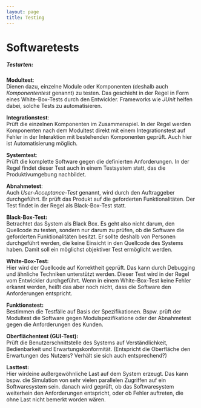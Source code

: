 ```yaml
---
layout: page
title: Testing
---
```


# **Softwaretests**

##### **Testarten:**

**Modultest**:  
Dienen dazu, einzelne Module oder Komponenten (deshalb auch *Komponententest* genannt) zu testen. Das geschieht in der Regel in Form eines White-Box-Tests durch den Entwickler. Frameworks wie *JUnit* helfen dabei, solche Tests zu automatisieren.

**Integrationstest**:  
Prüft die einzelnen Komponenten im Zusammenspiel. In der Regel werden Komponenten nach dem Modultest direkt mit einem Integrationstest auf Fehler in der Interaktion mit bestehenden Komponenten geprüft. Auch hier ist Automatisierung möglich.

**Systemtest**:  
Prüft die komplette Software gegen die definierten Anforderungen. In der Regel findet dieser Test auch in einem Testsystem statt, das die Produktivumgebung nachbildet.

**Abnahmetest**:  
Auch *User-Acceptance-Test* genannt, wird durch den Auftraggeber durchgeführt. Er prüft das Produkt auf die geforderten Funktionalitäten. Der Test findet in der Regel als Black-Box-Test statt.

**Black-Box-Test:**  
Betrachtet das System als Black Box. Es geht also nicht darum, den Quellcode zu testen, sondern nur darum zu prüfen, ob die Software die geforderten Funktionalitäten besitzt. Er sollte deshalb von Personen durchgeführt werden, die keine Einsicht in den Quellcode des Systems haben. Damit soll ein möglichst objektiver Test ermöglicht werden.

**White-Box-Test:**  
Hier wird der Quellcode auf Korrektheit geprüft. Das kann durch Debugging und ähnliche Techniken unterstützt werden. Dieser Test wird in der Regel vom Entwickler durchgeführt. Wenn in einem White-Box-Test keine Fehler erkannt werden, heißt das aber noch nicht, dass die Software den Anforderungen entspricht.

**Funktionstest:**  
Bestimmen die Testfälle auf Basis der Spezifikationen. Bspw. prüft der Modultest die Software gegen Modulspezifikatione oder der Abnahmetest gegen die Anforderungen des Kunden.

**Oberflächentest (GUI-Test):**  
Prüft die Benutzerschnittstelle des Systems auf Verständlichkeit, Bedienbarkeit und Erwartungskonformität. (Entspricht die Oberfläche den Erwartungen des Nutzers? Verhält sie sich auch entsprechend?)

**Lasttest:**  
Hier wirdeine außergewöhnliche Last auf dem System erzeugt. Das kann bspw. die Simulation von sehr vielen parallelen Zugriffen auf ein Softwaresystem sein. danach wird geprüft, ob das Softwaresystem weiterhein den Anforderungen entspricht, oder ob Fehler auftreten, die ohne Last nicht bemerkt worden wären.
